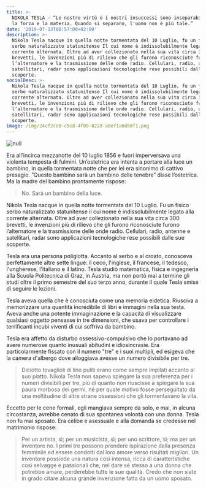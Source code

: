 ```yaml
---
title: >-
  NIKOLA TESLA - “Le nostre virtù e i nostri insuccessi sono inseparabili, come
  la forza e la materia. Quando si separano, l'uomo non è più tale.”
date: '2019-07-13T08:57:00+02:00'
description: >-
  Nikola Tesla nacque in quella notte tormentata del 10 Luglio, fu un fisico
  serbo naturalizzato statunitense Il cui nome è indissolubilmente legato alla
  corrente alternata. Oltre ad aver collezionato nella sua vita circa 300
  brevetti, le invenzioni più di rilievo che gli furono riconosciute furono
  l’alternatore e la trasmissione delle onde radio. Cellulari, radio, antenne e
  satellitari, radar sono applicazioni tecnologiche rese possibili dalle sue
  scoperte.
socialDesc: >-
  Nikola Tesla nacque in quella notte tormentata del 10 Luglio, fu un fisico
  serbo naturalizzato statunitense Il cui nome è indissolubilmente legato alla
  corrente alternata. Oltre ad aver collezionato nella sua vita circa 300
  brevetti, le invenzioni più di rilievo che gli furono riconosciute furono
  l’alternatore e la trasmissione delle onde radio. Cellulari, radio, antenne e
  satellitari, radar sono applicazioni tecnologiche rese possibili dalle sue
  scoperte.
image: /img/24cf2ce0-c5c8-4f09-8228-a8ef1a6d58f1.png
---
```

![null](/img/24cf2ce0-c5c8-4f09-8228-a8ef1a6d58f1.png)

Era all’incirca mezzanotte del 10 luglio 1856 e fuori imperversava una violenta tempesta di fulmini. Un’ostetrica era intenta a portare alla luce un bambino, in quella tormentata notte che per lei era sinonimo di cattivo presagio. ”Questo bambino sarà un bambino delle tenebre” disse l’ostetrica. Ma la madre del bambino prontamente rispose: 

> No. Sarà un bambino della luce.

Nikola Tesla nacque in quella notte tormentata del 10 Luglio. Fu un fisico serbo naturalizzato statunitense il cui nome è indissolubilmente legato alla corrente alternata. Oltre ad aver collezionato nella sua vita circa 300 brevetti, le invenzioni più di rilievo che gli furono riconosciute furono l’alternatore e la trasmissione delle onde radio. Cellulari, radio, antenne e satellitari, radar sono applicazioni tecnologiche rese possibili dalle sue scoperte.

Tesla era una persona poliglotta. Accanto al serbo e al croato, conosceva perfettamente altre sette lingue: il ceco, l'inglese, il francese, il tedesco, l'ungherese, l'italiano e il latino. Tesla studiò matematica, fisica e ingegneria alla Scuola Politecnica di Graz, in Austria, ma non portò mai a termine gli studi oltre il primo semestre del suo terzo anno, durante il quale Tesla smise di seguire le lezioni.

Tesla aveva quella che è conosciuta come una memoria eidetica. Riusciva a memorizzare una quantità incredibile di libri e immagini nella sua testa. Aveva anche una potente immaginazione e la capacità di visualizzare qualsiasi oggetto pensasse in tre dimensioni, che usava per controllare i terrificanti incubi viventi di cui soffriva da bambino. 

Tesla era affetto da disturbo ossessivo-compulsivo che lo portavano ad avere numerose quanto inusuali abitudini e idiosincrasie. Era particolarmente fissato con il numero "tre" e i suoi multipli, ed esigeva che la camera d'albergo dove alloggiava avesse un numero divisibile per tre.

> Diciotto tovaglioli di lino puliti erano come sempre impilati accanto al suo piatto. Nikola Tesla non sapeva spiegare la sua preferenza per i numeri divisibili per tre, più di quanto non riuscisse a spiegare la sua paura morbosa dei germi, né per quale motivo fosse perseguitato da una moltitudine di altre strane ossessioni che gli tormentavano la vita.

Eccetto per le cene formali, egli mangiava sempre da solo, e mai, in alcuna circostanza, avrebbe cenato di sua spontanea volontà con una donna. Tesla non fu mai sposato. Era celibe e asessuale e alla domanda se credesse nel matrimonio rispose:

> Per un artista, sì; per un musicista, sì; per uno scrittore, sì; ma per un inventore no. I primi tre possono prendere ispirazione dalla presenza femminile ed essere condotti dal loro amore verso risultati migliori. Un inventore possiede una natura così intensa, ricca di caratteristiche così selvagge e passionali che, nel dare sé stesso a una donna che potrebbe amare, perderebbe tutte le sue qualità. Credo che non siate in grado citare alcuna grande invenzione fatta da un uomo sposato.
